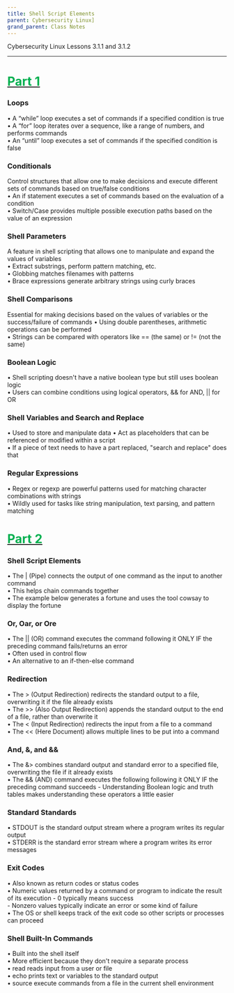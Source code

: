 ```yaml
---
title: Shell Script Elements
parent: Cybersecurity Linux]
grand_parent: Class Notes
---
```

Cybersecurity Linux Lessons 3.1.1 and 3.1.2
___
# <u><span style="color:rgb(0, 176, 80)">Part 1</span></u>
### Loops  
• A “while” loop executes a set of commands if a specified condition is true  
• A “for” loop iterates over a sequence, like a range of numbers, and performs commands  
• An “until” loop executes a set of commands if the specified condition is false

### Conditionals  
Control structures that allow one to make decisions and execute different sets of commands based on true/false conditions  
• An if statement executes a set of commands based on the evaluation of a condition  
• Switch/Case provides multiple possible execution paths based on the value of an expression

### Shell Parameters  
A feature in shell scripting that allows one to manipulate and expand the values of variables  
• Extract substrings, perform pattern matching, etc.  
• Globbing matches filenames with patterns  
• Brace expressions generate arbitrary strings using curly braces

### Shell Comparisons  
Essential for making decisions based on the values of variables or the success/failure of commands 
• Using double parentheses, arithmetic operations can be performed  
• Strings can be compared with operators like == (the same) or != (not the same)

### Boolean Logic  
• Shell scripting doesn't have a native boolean type but still uses boolean logic  
• Users can combine conditions using logical operators, && for AND, || for OR

### Shell Variables and Search and Replace  
• Used to store and manipulate data 
• Act as placeholders that can be referenced or modified within a script  
• If a piece of text needs to have a part replaced, "search and replace" does that

### Regular Expressions  
• Regex or regexp are powerful patterns used for matching character combinations with strings  
• Wildly used for tasks like string manipulation, text parsing, and pattern matching

# <u><span style="color:rgb(0, 176, 80)">Part 2</span></u> 
### Shell Script Elements  
• The | (Pipe) connects the output of one command as the input to another command  
• This helps chain commands together  
• The example below generates a fortune and uses the tool cowsay to display the fortune

### Or, Oar, or Ore  
• The || (OR) command executes the command following it ONLY IF the preceding command fails/returns an error  
• Often used in control flow  
• An alternative to an if-then-else command

### Redirection  
• The > (Output Redirection) redirects the standard output to a file, overwriting it if the file already exists  
• The >> (Also Output Redirection) appends the standard output to the end of a file, rather than overwrite it  
• The < (Input Redirection) redirects the input from a file to a command  
• The << (Here Document) allows multiple lines to be put into a command

### And, &, and &&  
• The &> combines standard output and standard error to a specified file, overwriting the file if it already exists  
• The && (AND) command executes the following following it ONLY IF the preceding command succeeds
	- Understanding Boolean logic and truth tables makes understanding these operators a little easier

### Standard Standards  
• STDOUT is the standard output stream where a program writes its regular output  
• STDERR is the standard error stream where a program writes its error messages

### Exit Codes  
• Also known as return codes or status codes  
• Numeric values returned by a command or program to indicate the result of its execution
	- 0 typically means success  
	- Nonzero values typically indicate an error or some kind of failure  
• The OS or shell keeps track of the exit code so other scripts or processes can proceed

### Shell Built-In Commands  
• Built into the shell itself  
• More efficient because they don't require a separate process  
• read reads input from a user or file  
• echo prints text or variables to the standard output  
• source execute commands from a file in the current shell environment